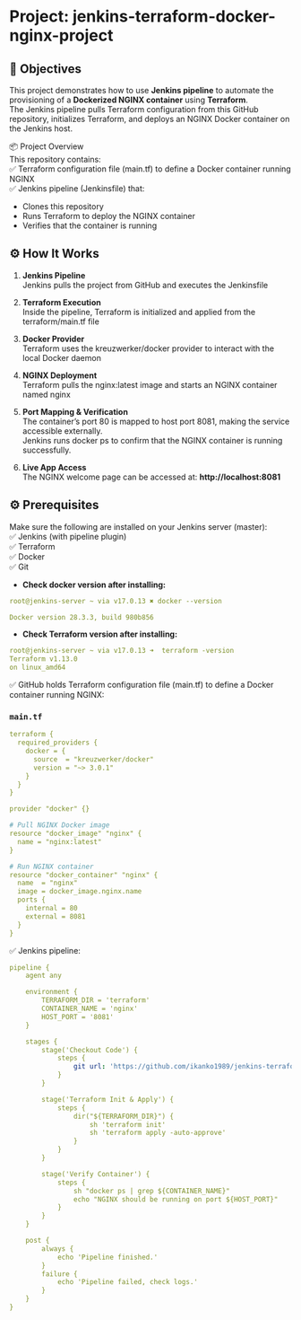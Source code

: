 
#  Project: jenkins-terraform-docker-nginx-project

## 🎯 Objectives

This project demonstrates how to use **Jenkins pipeline** to automate the provisioning of a **Dockerized NGINX container** using **Terraform**.  
The Jenkins pipeline pulls Terraform configuration from this GitHub repository, initializes Terraform, and deploys an NGINX Docker container on the Jenkins host.    


📦 Project Overview     
  This repository contains:  
  ✅ Terraform configuration file (main.tf) to define a Docker container running NGINX  
  ✅ Jenkins pipeline (Jenkinsfile) that:  
  - Clones this repository  
  - Runs Terraform to deploy the NGINX container  
  - Verifies that the container is running  


## ⚙️ How It Works

1. **Jenkins Pipeline**  
   Jenkins pulls the project from GitHub and executes the Jenkinsfile  

2. **Terraform Execution**  
   Inside the pipeline, Terraform is initialized and applied from the terraform/main.tf file  

3. **Docker Provider**  
   Terraform uses the kreuzwerker/docker provider to interact with the local Docker daemon  

4. **NGINX Deployment**  
   Terraform pulls the nginx:latest image and starts an NGINX container named nginx  

5. **Port Mapping & Verification**  
   The container’s port 80 is mapped to host port 8081, making the service accessible externally.  
   Jenkins runs docker ps to confirm that the NGINX container is running successfully.  

7. **Live App Access**  
  The NGINX welcome page can be accessed at:
 __http://localhost:8081__


## ⚙️ Prerequisites  ##
Make sure the following are installed on your Jenkins server (master):  
✅ Jenkins (with pipeline plugin)  
✅ Terraform  
✅ Docker   
✅ Git  


* __Check docker version after installing:__  
```yaml
root@jenkins-server ~ via v17.0.13 ✖ docker --version

Docker version 28.3.3, build 980b856
```

* __Check Terraform version after installing:__  
```yaml
root@jenkins-server ~ via v17.0.13 ➜  terraform -version
Terraform v1.13.0
on linux_amd64
```


✅ GitHub holds Terraform configuration file (main.tf) to define a Docker container running NGINX:   
### `main.tf`  
```yaml
terraform {
  required_providers {
    docker = {
      source  = "kreuzwerker/docker"
      version = "~> 3.0.1"
    }
  }
}

provider "docker" {}

# Pull NGINX Docker image
resource "docker_image" "nginx" {
  name = "nginx:latest"
}

# Run NGINX container
resource "docker_container" "nginx" {
  name  = "nginx"
  image = docker_image.nginx.name  
  ports {
    internal = 80
    external = 8081
  }
}
```

✅ Jenkins pipeline: 
```yaml
pipeline {
    agent any

    environment {
        TERRAFORM_DIR = 'terraform'
        CONTAINER_NAME = 'nginx'
        HOST_PORT = '8081'
    }

    stages {
        stage('Checkout Code') {
            steps {
                git url: 'https://github.com/ikanko1989/jenkins-terraform-docker.git', branch: 'main'
            }
        }

        stage('Terraform Init & Apply') {
            steps {
                dir("${TERRAFORM_DIR}") {
                    sh 'terraform init'
                    sh 'terraform apply -auto-approve'
                }
            }
        }

        stage('Verify Container') {
            steps {
                sh "docker ps | grep ${CONTAINER_NAME}"
                echo "NGINX should be running on port ${HOST_PORT}"
            }
        }
    }

    post {
        always {
            echo 'Pipeline finished.'
        }
        failure {
            echo 'Pipeline failed, check logs.'
        }
    }
}
```
